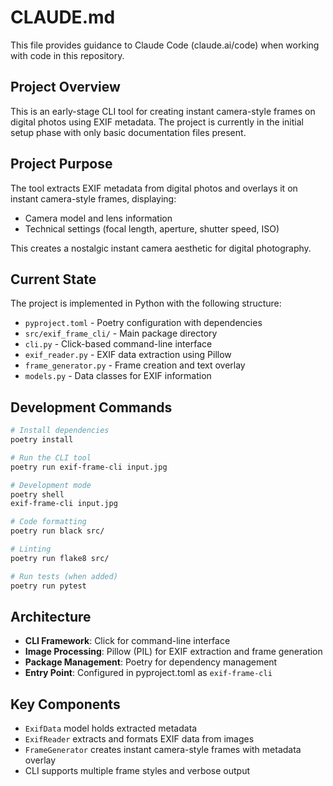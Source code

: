 # CLAUDE.md

This file provides guidance to Claude Code (claude.ai/code) when working with code in this repository.

## Project Overview

This is an early-stage CLI tool for creating instant camera-style frames on digital photos using EXIF metadata. The project is currently in the initial setup phase with only basic documentation files present.

## Project Purpose

The tool extracts EXIF metadata from digital photos and overlays it on instant camera-style frames, displaying:
- Camera model and lens information
- Technical settings (focal length, aperture, shutter speed, ISO)

This creates a nostalgic instant camera aesthetic for digital photography.

## Current State

The project is implemented in Python with the following structure:
- `pyproject.toml` - Poetry configuration with dependencies
- `src/exif_frame_cli/` - Main package directory
- `cli.py` - Click-based command-line interface
- `exif_reader.py` - EXIF data extraction using Pillow
- `frame_generator.py` - Frame creation and text overlay
- `models.py` - Data classes for EXIF information

## Development Commands

```bash
# Install dependencies
poetry install

# Run the CLI tool
poetry run exif-frame-cli input.jpg

# Development mode
poetry shell
exif-frame-cli input.jpg

# Code formatting
poetry run black src/

# Linting
poetry run flake8 src/

# Run tests (when added)
poetry run pytest
```

## Architecture

- **CLI Framework**: Click for command-line interface
- **Image Processing**: Pillow (PIL) for EXIF extraction and frame generation
- **Package Management**: Poetry for dependency management
- **Entry Point**: Configured in pyproject.toml as `exif-frame-cli`

## Key Components

- `ExifData` model holds extracted metadata
- `ExifReader` extracts and formats EXIF data from images
- `FrameGenerator` creates instant camera-style frames with metadata overlay
- CLI supports multiple frame styles and verbose output